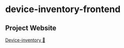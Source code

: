 # device-inventory-frontend

## Project Website

[Device-inventory 🔗](https://deviceinventory.azurewebsites.net/)
